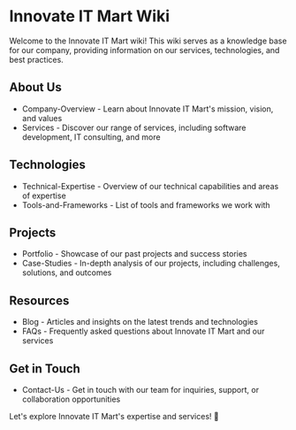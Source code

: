 # Innovate IT Mart Wiki

Welcome to the Innovate IT Mart wiki! This wiki serves as a knowledge base for our company, providing information on our services, technologies, and best practices.

## About Us
- Company-Overview - Learn about Innovate IT Mart's mission, vision, and values
- Services - Discover our range of services, including software development, IT consulting, and more

## Technologies
- Technical-Expertise - Overview of our technical capabilities and areas of expertise
- Tools-and-Frameworks - List of tools and frameworks we work with

## Projects
- Portfolio - Showcase of our past projects and success stories
- Case-Studies - In-depth analysis of our projects, including challenges, solutions, and outcomes

## Resources
- Blog - Articles and insights on the latest trends and technologies
- FAQs - Frequently asked questions about Innovate IT Mart and our services

## Get in Touch
- Contact-Us - Get in touch with our team for inquiries, support, or collaboration opportunities

Let's explore Innovate IT Mart's expertise and services! 🚀
